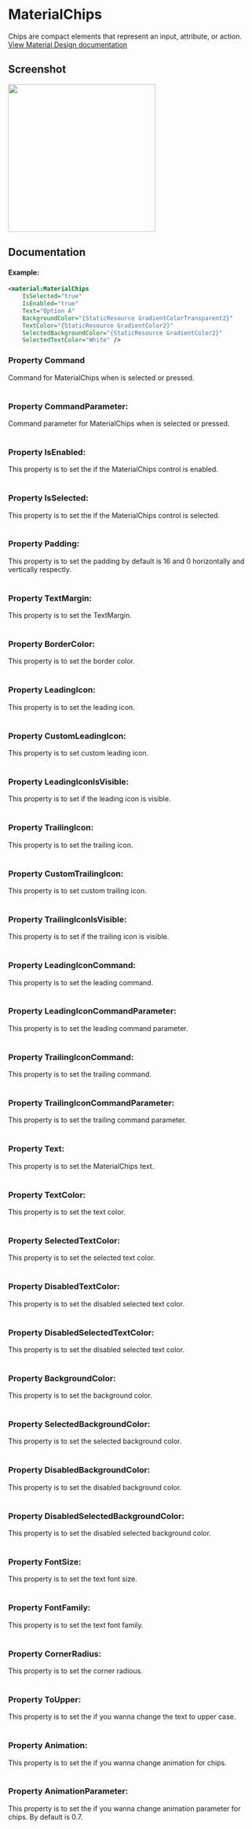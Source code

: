 # MaterialChips
Chips are compact elements that represent an input, attribute, or action.
<br/>
[View Material Design documentation](https://material.io/components/chips)

## Screenshot
<img src="https://github.com/HorusSoftwareUY/MaterialDesignControlsPlugin/blob/master/screenshots/chips.gif" width="300">

## Documentation
 
#### Example:

```XML
<material:MaterialChips
    IsSelected="true"
    IsEnabled="true"
    Text="Option A"
    BackgroundColor="{StaticResource GradientColorTransparent2}"
    TextColor="{StaticResource GradientColor2}"
    SelectedBackgroundColor="{StaticResource GradientColor2}"
    SelectedTextColor="White" />
```

### Property Command
Command for MaterialChips when is selected or pressed.
<br/>
<br/>

### Property CommandParameter:
Command parameter for MaterialChips when is selected or pressed.
<br/>
<br/>

### Property IsEnabled:
This property is to set the if the MaterialChips control is enabled.
<br/>
<br/>

### Property IsSelected:
This property is to set the if the MaterialChips control is selected.
<br/>
<br/>

### Property Padding:
This property is to set the padding by default is 16 and 0 horizontally and vertically respectly.
<br/>
<br/>

### Property TextMargin:
This property is to set the TextMargin.
<br/>
<br/>

### Property BorderColor:
This property is to set the border color.
<br/>
<br/>

### Property LeadingIcon:
This property is to set the leading icon.
<br/>
<br/>

### Property CustomLeadingIcon:
This property is to set custom leading icon.
<br/>
<br/>

### Property LeadingIconIsVisible:
This property is to set if the leading icon is visible.
<br/>
<br/>

### Property TrailingIcon:
This property is to set the trailing icon.
<br/>
<br/>

### Property CustomTrailingIcon:
This property is to set custom trailing icon.
<br/>
<br/>

### Property TrailingIconIsVisible:
This property is to set if the trailing icon is visible.
<br/>
<br/>

### Property LeadingIconCommand:
This property is to set the leading command.
<br/>
<br/>

### Property LeadingIconCommandParameter:
This property is to set the leading command parameter.
<br/>
<br/>

### Property TrailingIconCommand:
This property is to set the trailing command.
<br/>
<br/>

### Property TrailingIconCommandParameter:
This property is to set the trailing command parameter.
<br/>
<br/>

### Property Text:
This property is to set the MaterialChips text.
<br/>
<br/>

### Property TextColor:
This property is to set the text color.
<br/>
<br/>

### Property SelectedTextColor:
This property is to set the selected text color.
<br/>
<br/>

### Property DisabledTextColor:
This property is to set the disabled selected text color.
<br/>
<br/>

### Property DisabledSelectedTextColor:
This property is to set the disabled selected text color.
<br/>
<br/>

### Property BackgroundColor:
This property is to set the background color.
<br/>
<br/>

### Property SelectedBackgroundColor:
This property is to set the selected background color.
<br/>
<br/>

### Property DisabledBackgroundColor:
This property is to set the disabled background color.
<br/>
<br/>

### Property DisabledSelectedBackgroundColor:
This property is to set the disabled selected background color.
<br/>
<br/>

### Property FontSize:
This property is to set the text font size.
<br/>
<br/>

### Property FontFamily:
This property is to set the text font family.
<br/>
<br/>

### Property CornerRadius:
This property is to set the corner radious.
<br/>
<br/>

### Property ToUpper:
This property is to set the if you wanna change the text to upper case.
<br/>
<br/>

### Property Animation:
This property is to set the if you wanna change animation for chips.
<br/>
<br/>

### Property AnimationParameter:
This property is to set the if you wanna change animation parameter for chips. By default is 0.7.
<br/>
<br/>
